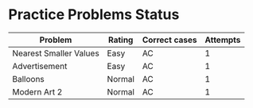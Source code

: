 # Practice Problems Status
Problem|Rating|Correct cases|Attempts
-|-|-|-
Nearest Smaller Values|Easy|AC|1
Advertisement|Easy|AC|1
Balloons|Normal|AC|1
Modern Art 2|Normal|AC|1